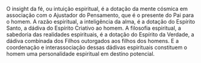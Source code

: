 ﻿O insight da fé, ou intuição espiritual, é a dotação da mente cósmica em associação com o Ajustador do Pensamento, que é o presente do Pai para o homem. A razão espiritual, a inteligência da alma, é a dotação do Espírito Santo, a dádiva do Espírito Criativo ao homem. A filosofia espiritual, a sabedoria das realidades espirituais, é a dotação do Espírito da Verdade, a dádiva combinada dos Filhos outorgados aos filhos dos homens. E a coordenação e interassociação dessas dádivas espirituais constituem o homem uma personalidade espiritual em destino potencial.
